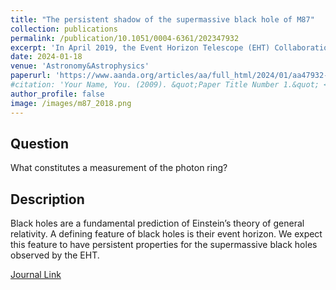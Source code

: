 ```yaml
---
title: "The persistent shadow of the supermassive black hole of M87"
collection: publications
permalink: /publication/10.1051/0004-6361/202347932
excerpt: 'In April 2019, the Event Horizon Telescope (EHT) Collaboration reported the first-ever event-horizon-scale images of a black hole, resolving the central compact radio source in the giant elliptical galaxy M 87. These images reveal a ring with a southerly brightness ...'
date: 2024-01-18
venue: 'Astronomy&Astrophysics'
paperurl: 'https://www.aanda.org/articles/aa/full_html/2024/01/aa47932-23/aa47932-23.html'
#citation: 'Your Name, You. (2009). &quot;Paper Title Number 1.&quot; <i>Journal 1</i>. 1(1).'
author_profile: false
image: /images/m87_2018.png
---
```

## Question
What constitutes a measurement of the photon ring?

## Description
Black holes are a fundamental prediction of Einstein’s theory of general relativity. A defining feature of black holes is their event horizon. We expect this feature to have persistent properties for the supermassive black holes observed by the EHT.

[Journal Link](https://www.aanda.org/articles/aa/full_html/2024/01/aa47932-23/aa47932-23.html)

